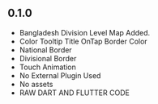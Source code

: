 ## 0.1.0

- Bangladesh Division Level Map Added.
- Color Tooltip Title OnTap Border Color
- National Border
- Divisional Border
- Touch Animation
- No External Plugin Used
- No assets
- RAW DART AND FLUTTER CODE
